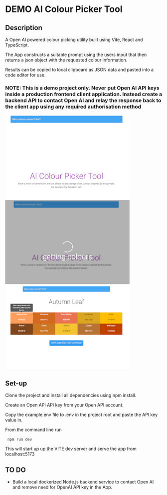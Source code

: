 # DEMO AI Colour Picker Tool

## Description

A Open AI powered colour picking utility built using Vite, React and TypeScript.

The App constructs a suitable prompt using the users input that then returns a json object with the requested colour information.

Results can be copied to local clipboard as JSON data and pasted into a code editor for use.

### NOTE: This is a demo project only. Never put Open AI API keys inside a production frontend client application. Instead create a backend API to contact Open AI and relay the response back to the client app using any required authorisation method

![intro view](images/intro.png) ![loading view](images/loading.png)![response view](images/response.png)

## Set-up

Clone the project and install all dependencies using npm install.

Create an Open API API key from your Open API account.

Copy the example.env file to .env in the project root and paste the API key value in.

From the command line run  

```
 npm run dev
```

This will start up up the VITE dev server and serve the app from localhost:5173

## TO DO

- Build a local dockerized Node.js backend service to contact Open AI and remove need for OpenAI API key in the App.
